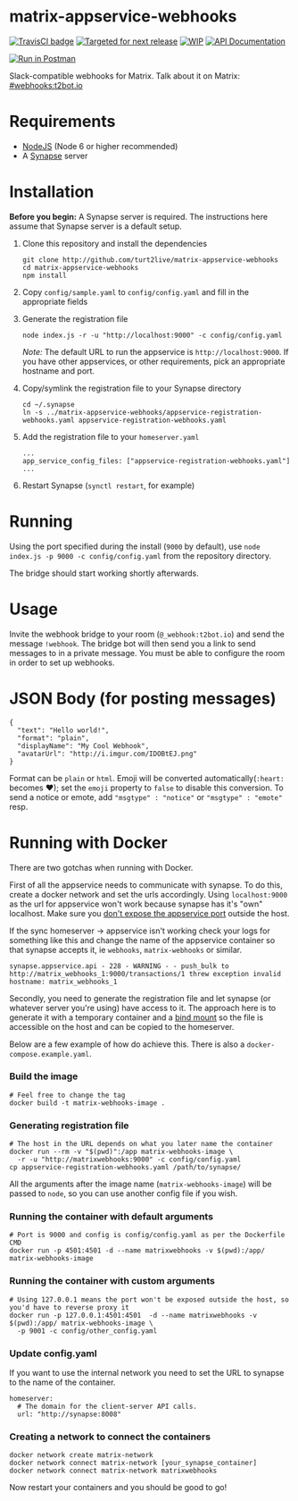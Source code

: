 # matrix-appservice-webhooks

[![TravisCI badge](https://travis-ci.org/turt2live/matrix-appservice-webhooks.svg?branch=master)](https://travis-ci.org/turt2live/matrix-appservice-webhooks)
[![Targeted for next release](https://badge.waffle.io/turt2live/matrix-appservice-webhooks.png?label=sorted&title=Targeted+for+next+release)](https://waffle.io/turt2live/waffle-matrix?utm_source=badge)
[![WIP](https://badge.waffle.io/turt2live/matrix-appservice-webhooks.png?label=wip&title=WIP)](https://waffle.io/turt2live/waffle-matrix?utm_source=badge)
[![API Documentation](https://img.shields.io/badge/api%20documentation-Postman-blue.svg)](https://documenter.getpostman.com/view/1707443/matrix-webhooks/6fYShpU)

[![Run in Postman](https://run.pstmn.io/button.svg)](https://app.getpostman.com/run-collection/803b1c8e7f6fad521390)

Slack-compatible webhooks for Matrix. Talk about it on Matrix: [#webhooks:t2bot.io](https://matrix.to/#/#webhooks:t2bot.io)

# Requirements

* [NodeJS](https://nodejs.org/en/) (Node 6 or higher recommended)
* A [Synapse](https://github.com/matrix-org/synapse) server

# Installation

**Before you begin:** A Synapse server is required. The instructions here assume that Synapse server is a default setup.

1. Clone this repository and install the dependencies
   ```
   git clone http://github.com/turt2live/matrix-appservice-webhooks
   cd matrix-appservice-webhooks
   npm install
   ```

2. Copy `config/sample.yaml` to `config/config.yaml` and fill in the appropriate fields
3. Generate the registration file
   ```
   node index.js -r -u "http://localhost:9000" -c config/config.yaml
   ```
   *Note:* The default URL to run the appservice is `http://localhost:9000`. If you have other appservices, or other requirements, pick an appropriate hostname and port.

4. Copy/symlink the registration file to your Synapse directory
   ```
   cd ~/.synapse
   ln -s ../matrix-appservice-webhooks/appservice-registration-webhooks.yaml appservice-registration-webhooks.yaml
   ```

5. Add the registration file to your `homeserver.yaml`
   ```
   ...
   app_service_config_files: ["appservice-registration-webhooks.yaml"]
   ...
   ```

6. Restart Synapse (`synctl restart`, for example)

# Running

Using the port specified during the install (`9000` by default), use `node index.js -p 9000 -c config/config.yaml` from the repository directory.

The bridge should start working shortly afterwards.

# Usage

Invite the webhook bridge to your room (`@_webhook:t2bot.io`) and send the message `!webhook`. The bridge bot will then send you a link to send messages to in a private message. You must be able to configure the room in order to set up webhooks.

# JSON Body (for posting messages)

```
{
  "text": "Hello world!",
  "format": "plain",
  "displayName": "My Cool Webhook",
  "avatarUrl": "http://i.imgur.com/IDOBtEJ.png"
}
```

Format can be `plain` or `html`. Emoji will be converted automatically(`:heart:` becomes ❤); set the `emoji` property to `false` to disable this conversion.
To send a notice or emote, add `"msgtype" : "notice"` or `"msgtype" : "emote"` resp.

# Running with Docker

There are two gotchas when running with Docker.

First of all the appservice needs to communicate with synapse. To do this, create a docker network and set the urls accordingly. Using `localhost:9000` as the url for appservice won't work because synapse has it's "own" localhost. Make sure you [don't expose the appservice port](https://github.com/turt2live/matrix-appservice-webhooks/pull/24#discussion_r138083936) outside the host.

If the sync homeserver -> appservice isn't working check your logs for something like this and change the name of the appservice container so that synapse accepts it, ie `webhooks`, `matrix-webhooks` or similar.

```
synapse.appservice.api - 228 - WARNING - - push_bulk to http://matrix_webhooks_1:9000/transactions/1 threw exception invalid hostname: matrix_webhooks_1
```

Secondly, you need to generate the registration file and let synapse (or whatever server you're using) have access to it. The approach here is to generate it with a temporary container and a [bind mount](https://docs.docker.com/engine/admin/volumes/bind-mounts/) so the file is accessible on the host and can be copied to the homeserver.

Below are a few example of how do achieve this. There is also a `docker-compose.example.yaml`.


### Build the image
```
# Feel free to change the tag
docker build -t matrix-webhooks-image .
```

### Generating registration file
```
# The host in the URL depends on what you later name the container
docker run --rm -v "$(pwd)":/app matrix-webhooks-image \
  -r -u "http://matrixwebhooks:9000" -c config/config.yaml
cp appservice-registration-webhooks.yaml /path/to/synapse/
```

All the arguments after the image name (`matrix-webhooks-image`) will be passed to `node`, so you can use another config file if you wish.


### Running the container with default arguments

```
# Port is 9000 and config is config/config.yaml as per the Dockerfile CMD
docker run -p 4501:4501 -d --name matrixwebhooks -v $(pwd):/app/ matrix-webhooks-image
```

### Running the container with custom arguments

```
# Using 127.0.0.1 means the port won't be exposed outside the host, so you'd have to reverse proxy it
docker run -p 127.0.0.1:4501:4501  -d --name matrixwebhooks -v $(pwd):/app/ matrix-webhooks-image \
  -p 9001 -c config/other_config.yaml
```

### Update config.yaml
If you want to use the internal network you need to set the URL to synapse to the name of the container.

```
homeserver:
  # The domain for the client-server API calls.
  url: "http://synapse:8008"
```

### Creating a network to connect the containers
```
docker network create matrix-network
docker network connect matrix-network [your_synapse_container]
docker network connect matrix-network matrixwebhooks
```

Now restart your containers and you should be good to go!
